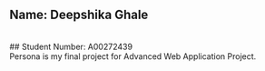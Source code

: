 ## Name: Deepshika Ghale
<br/>
## Student Number: A00272439
<br/>
Persona is my final project for Advanced Web Application Project.
